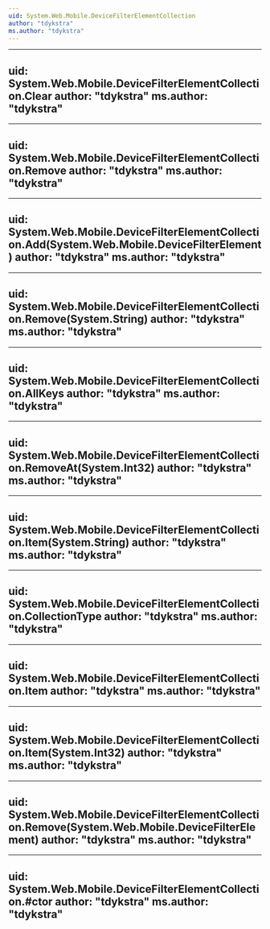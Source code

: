 ```yaml
---
uid: System.Web.Mobile.DeviceFilterElementCollection
author: "tdykstra"
ms.author: "tdykstra"
---
```


---
uid: System.Web.Mobile.DeviceFilterElementCollection.Clear
author: "tdykstra"
ms.author: "tdykstra"
---

---
uid: System.Web.Mobile.DeviceFilterElementCollection.Remove
author: "tdykstra"
ms.author: "tdykstra"
---

---
uid: System.Web.Mobile.DeviceFilterElementCollection.Add(System.Web.Mobile.DeviceFilterElement)
author: "tdykstra"
ms.author: "tdykstra"
---

---
uid: System.Web.Mobile.DeviceFilterElementCollection.Remove(System.String)
author: "tdykstra"
ms.author: "tdykstra"
---

---
uid: System.Web.Mobile.DeviceFilterElementCollection.AllKeys
author: "tdykstra"
ms.author: "tdykstra"
---

---
uid: System.Web.Mobile.DeviceFilterElementCollection.RemoveAt(System.Int32)
author: "tdykstra"
ms.author: "tdykstra"
---

---
uid: System.Web.Mobile.DeviceFilterElementCollection.Item(System.String)
author: "tdykstra"
ms.author: "tdykstra"
---

---
uid: System.Web.Mobile.DeviceFilterElementCollection.CollectionType
author: "tdykstra"
ms.author: "tdykstra"
---

---
uid: System.Web.Mobile.DeviceFilterElementCollection.Item
author: "tdykstra"
ms.author: "tdykstra"
---

---
uid: System.Web.Mobile.DeviceFilterElementCollection.Item(System.Int32)
author: "tdykstra"
ms.author: "tdykstra"
---

---
uid: System.Web.Mobile.DeviceFilterElementCollection.Remove(System.Web.Mobile.DeviceFilterElement)
author: "tdykstra"
ms.author: "tdykstra"
---

---
uid: System.Web.Mobile.DeviceFilterElementCollection.#ctor
author: "tdykstra"
ms.author: "tdykstra"
---

